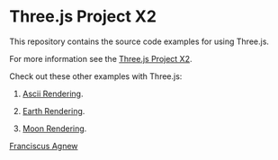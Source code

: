 Three.js Project X2
====================

This repository contains the source code examples for using Three.js.

For more information see the [Three.js Project X2](https://franciscusagnew.github.io/three-js-project-x2/).

Check out these other examples with Three.js:

1. [Ascii Rendering](https://franciscusagnew.github.io/three-js-project-x2/ascii-render.html).

2. [Earth Rendering](https://franciscusagnew.github.io/three-js-project-x2/hello-world.html).

3. [Moon Rendering](https://franciscusagnew.github.io/three-js-project-x2/hello-moon.html).

[Franciscus Agnew](http://www.franciscusagnew.com)